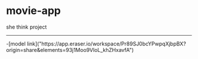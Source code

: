 # movie-app
she think project
<hr>
-[model link]("https://app.eraser.io/workspace/Pr89SJ0bcYPwpqXjbpBX?origin=share&elements=93j1Moo9VloL_khZHxavfA")



